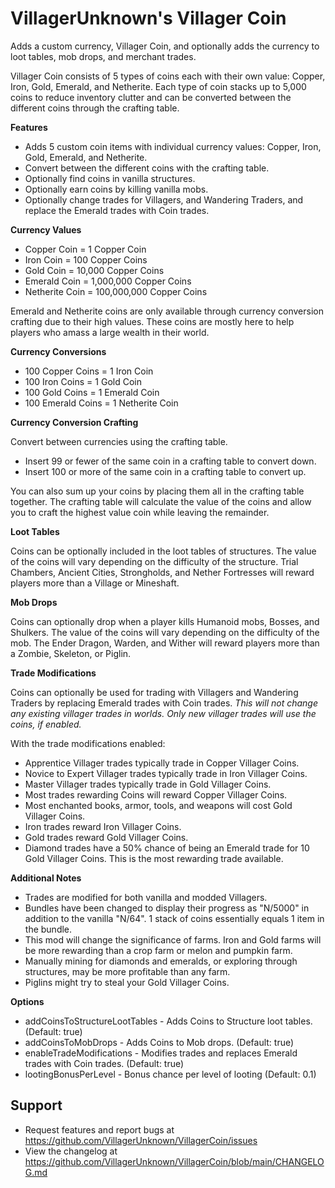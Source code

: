 # VillagerUnknown's Villager Coin

Adds a custom currency, Villager Coin, and optionally adds the currency to loot tables, mob drops, and merchant trades.

Villager Coin consists of 5 types of coins each with their own value: Copper, Iron, Gold, Emerald, and Netherite. 
Each type of coin stacks up to 5,000 coins to reduce inventory clutter and can be converted between the different coins through the crafting table.

**Features**

* Adds 5 custom coin items with individual currency values: Copper, Iron, Gold, Emerald, and Netherite.
* Convert between the different coins with the crafting table.
* Optionally find coins in vanilla structures.
* Optionally earn coins by killing vanilla mobs.
* Optionally change trades for Villagers, and Wandering Traders, and replace the Emerald trades with Coin trades.

**Currency Values**

* Copper Coin = 1 Copper Coin
* Iron Coin = 100 Copper Coins
* Gold Coin = 10,000 Copper Coins
* Emerald Coin = 1,000,000 Copper Coins
* Netherite Coin = 100,000,000 Copper Coins

Emerald and Netherite coins are only available through currency conversion crafting due to their high values. 
These coins are mostly here to help players who amass a large wealth in their world.

**Currency Conversions**

* 100 Copper Coins = 1 Iron Coin
* 100 Iron Coins = 1 Gold Coin
* 100 Gold Coins = 1 Emerald Coin
* 100 Emerald Coins = 1 Netherite Coin

**Currency Conversion Crafting**

Convert between currencies using the crafting table.

* Insert 99 or fewer of the same coin in a crafting table to convert down.
* Insert 100 or more of the same coin in a crafting table to convert up.

You can also sum up your coins by placing them all in the crafting table together. 
The crafting table will calculate the value of the coins and allow you to craft the highest value coin while leaving the remainder.

**Loot Tables**

Coins can be optionally included in the loot tables of structures. 
The value of the coins will vary depending on the difficulty of the structure. 
Trial Chambers, Ancient Cities, Strongholds, and Nether Fortresses will reward players more than a Village or Mineshaft.

**Mob Drops**

Coins can optionally drop when a player kills Humanoid mobs, Bosses, and Shulkers.
The value of the coins will vary depending on the difficulty of the mob. 
The Ender Dragon, Warden, and Wither will reward players more than a Zombie, Skeleton, or Piglin.

**Trade Modifications**

Coins can optionally be used for trading with Villagers and Wandering Traders by replacing Emerald trades with Coin trades. 
_This will not change any existing villager trades in worlds. Only new villager trades will use the coins, if enabled._

With the trade modifications enabled:

* Apprentice Villager trades typically trade in Copper Villager Coins.
* Novice to Expert Villager trades typically trade in Iron Villager Coins.
* Master Villager trades typically trade in Gold Villager Coins.
* Most trades rewarding Coins will reward Copper Villager Coins.
* Most enchanted books, armor, tools, and weapons will cost Gold Villager Coins.
* Iron trades reward Iron Villager Coins.
* Gold trades reward Gold Villager Coins.
* Diamond trades have a 50% chance of being an Emerald trade for 10 Gold Villager Coins. This is the most rewarding trade available.

**Additional Notes**

* Trades are modified for both vanilla and modded Villagers.
* Bundles have been changed to display their progress as "N/5000" in addition to the vanilla "N/64". 1 stack of coins essentially equals 1 item in the bundle.
* This mod will change the significance of farms. Iron and Gold farms will be more rewarding than a crop farm or melon and pumpkin farm.
* Manually mining for diamonds and emeralds, or exploring through structures, may be more profitable than any farm.
* Piglins might try to steal your Gold Villager Coins.

**Options**

* addCoinsToStructureLootTables - Adds Coins to Structure loot tables. (Default: true)
* addCoinsToMobDrops - Adds Coins to Mob drops. (Default: true)
* enableTradeModifications - Modifies trades and replaces Emerald trades with Coin trades. (Default: true)
* lootingBonusPerLevel - Bonus chance per level of looting (Default: 0.1)

## Support

* Request features and report bugs at https://github.com/VillagerUnknown/VillagerCoin/issues
* View the changelog at https://github.com/VillagerUnknown/VillagerCoin/blob/main/CHANGELOG.md